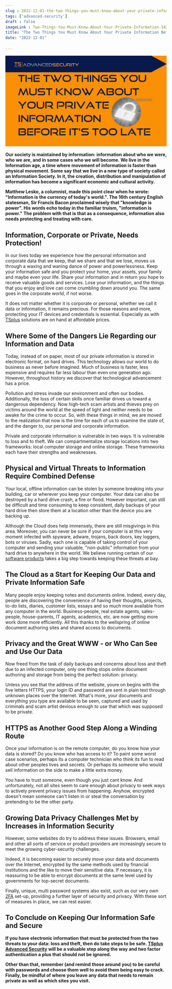 ```yaml
---
slug : 2022-12-01-the-two-things-you-must-know-about-your-private-information-before-it's-too-late
tags: ['advanced-security']
draft : false 
imageLink : Two-Things-You-Must-Know-About-Your-Private-Information-1024x576.png
title: "The Two Things You Must Know About Your Private Information Before It's Too Late"
date: "2022-12-01"

---
```


[![Article title, TSplus logo and link, illustrated by an image of padlock.](./images/Two-Things-You-Must-Know-About-Your-Private-Information-1024x576.png)](https://tsplus.net/advanced-security/)

**Our society is maintained by information: information about who we were, who we are, and in some cases who we will become. We live in the Information age, a time where movement of information is faster than physical movement. Some say that we live in a new type of society called an Information Society. In it, the creation, distribution and manipulation of information has become a significant economic and cultural activity.**

**Matthew Lesko, a columnist, made this point clear when he wrote: "Information is the currency of today's world.". The 16th century English statesman, Sir Francis Bacon proclaimed wisely that "knowledge is power". His words echo today in the familiar truism, "information is power." The problem with that is that as a consequence, information also needs protecting and treating with care.**

## Information, Corporate or Private, Needs Protection!

In our lives today we experience how the personal information and corporate data that we keep, that we share and that we lose, moves us through a waxing and waning dance of power and powerlessness. Keep your information safe and you protect your home, your assets, your family and maybe even your life. Share your information and in return you hope to receive valuable goods and services. Lose your information, and the things that you enjoy and love can come crumbling down around you. The same goes in the corporate world, if not worse.

It does not matter whether it is corporate or personal, whether we call it data or information, it remains precious. For those reasons and more, protecting your IT devices and credentials is essential. Especially as with [TSplus](https://tsplus.net/advanced-security/) solutions are on hand at affordable prices.

## Where Some of the Dangers Lie Regarding our Information and Data

Today, instead of on paper, most of our private information is stored in electronic format, on hard drives. This technology allows our world to do business as never before imagined. Much of business is faster, less expensive and requires far less labour than even one generation ago. However, throughout history we discover that technological advancement has a price.

Pollution and stress invade our environment and often our bodies. Additionally, the loss of certain skills once familiar drives us toward a dangerous dependency. Now high-tech scam artists and thieves prey on victims around the world at the speed of light and neither needs to be awake for the crime to occur. So, with these things in mind, we are moved to the realization that now is the time for each of us to examine the state of, and the danger to, our personal and corporate information.

Private and corporate information is vulnerable in two ways. It is vulnerable to loss and to theft. We can compartmentalize storage locations into two frameworks: local computer storage and online storage. These frameworks each have their strengths and weaknesses.

## Physical and Virtual Threats to Information Require Combined Defense

Your local, offline information can be stolen by someone breaking into your building, car or wherever you keep your computer. Your data can also be destroyed by a hard drive crash, a fire or flood. However important, can still be difficult and time consuming to keep consistent, daily backups of your hard drive then store them at a location other than the device you are backing up.

Although the Cloud does help immensely, there are still misgivings in this area. Moreover, you can never be sure if your computer is at this very moment infected with spyware, adware, trojans, back doors, key loggers, bots or viruses. Sadly, each one is capable of taking control of your computer and sending your valuable, "non-public" information from your hard drive to anywhere in the world. We believe running certain of our [software products](https://tsplus.net/) takes a big step towards keeping these threats at bay.

## The Cloud as a Start for Keeping Our Data and Private Information Safe

Many people enjoy keeping notes and documents online. Indeed, every day, people are discovering the convenience of having their thoughts, projects, to-do lists, diaries, customer lists, essays and so much more available from any computer in the world. Business-people, real estate agents, sales-people, house-parents, IT agents, academics, etc. are now getting more work done more efficiently. All this thanks to the wellspring of online document authoring sites and shared access to documents.

## Privacy and the Great WWW - or Who Can See and Use Our Data

Now freed from the task of daily backups and concerns about loss and theft due to an infected computer, only one thing stops online document authoring and storage from being the perfect solution: privacy.

Unless you see that the address of the website, youre on begins with the five letters HTTPS, your login ID and password are sent in plain text through unknown places over the Internet. What's more, your documents and everything you type are available to be seen, captured and used by criminals and scam artist devious enough to use that which was supposed to be private.

## HTTPS as Another Good Step Along a Winding Route

Once your information is on the remote computer, do you know how your data is stored? Do you know who has access to it? To paint some worst case scenarios, perhaps its a computer technician who think its fun to read about other peoples lives and secrets. Or perhaps its someone who would sell information on the side to make a little extra money.

You have to trust someone, even though you just cant know. And unfortunately, not all sites seem to care enough about privacy to seek ways to actively prevent privacy issues from happening. Anyhow, encrypted doesn't mean someone can't listen in or steal the conversation by pretending to be the other party.

## Growing Data Privacy Challenges Met by Increases in Information Security

However, some websites do try to address these issues. Browsers, email and other all sorts of service or product providers are increasingly secure to meet the growing cyber-security challenges.

Indeed, it is becoming easier to securely move your data and documents over the Internet, encrypted by the same methods used by financial institutions and the like to move their sensitive data. If necessary, it is reassuring to be able to encrypt documents at the same level used by governments for top-secret documents.

Finally, unique, multi password systems also exist, such as our very own [2FA](https://tsplus.net/two-factor-authentication/) set-up, providing a further layer of security and privacy. With these sort of measures in place, we can rest easier.

## To Conclude on Keeping Our Information Safe and Secure

**If you have electronic information that must be protected from the two threats to your data: loss and theft, then do take steps to be safe. [TSplus Advanced Security](https://tsplus.net/advanced-security/) will be a valuable step along the way and two factor authentication a plus that should not be ignored.**

**Other than that, remember (and remind those around you) to be careful with passwords and choose them well to avoid them being easy to crack. Finally, be mindful of where you leave any data that needs to remain private as well as which sites you visit.**
